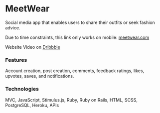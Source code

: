 # MeetWear   
Social media app that enables users to share their outfits or seek fashion advice.  
  
Due to time constraints, this link only works on mobile: [meetwear.com](https://meetwear.me/)   
  
Website Video on [Dribbble](https://dribbble.com/shots/22382110-MeetWear-Social-Media-App)  
   
### Features     
Account creation, post creation, comments, feedback ratings, likes, upvotes, saves, and notifications.  
  
### Technologies   
MVC, JavaScript, Stimulus.js, Ruby, Ruby on Rails, HTML, SCSS, PostgreSQL, Heroku, APIs  
   
